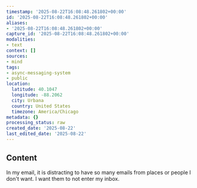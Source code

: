 ```yaml
---
timestamp: '2025-08-22T16:08:48.261802+00:00'
id: '2025-08-22T16:08:48.261802+00:00'
aliases:
- '2025-08-22T16:08:48.261802+00:00'
capture_id: '2025-08-22T16:08:48.261802+00:00'
modalities:
- text
context: []
sources:
- mind
tags:
- async-messaging-system
- public
location:
  latitude: 40.1047
  longitude: -88.2062
  city: Urbana
  country: United States
  timezone: America/Chicago
metadata: {}
processing_status: raw
created_date: '2025-08-22'
last_edited_date: '2025-08-22'
---
```

## Content
In my email, it is distracting to have so many emails from places or people I don't want. I want them to not enter my inbox.
